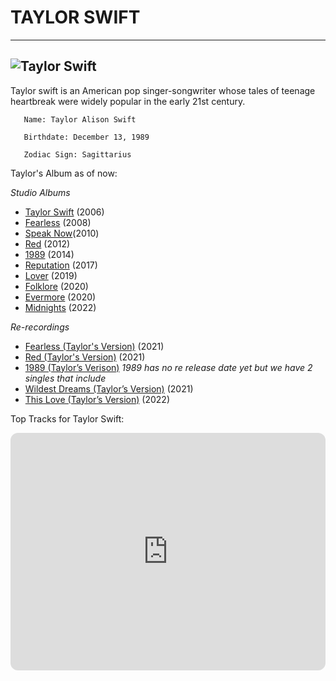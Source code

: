 # **TAYLOR SWIFT**
---
![Taylor Swift](https://i.scdn.co/image/ab6761610000e5eb5a00969a4698c3132a15fbb0)
---
  Taylor swift is an American pop singer-songwriter whose tales of teenage heartbreak were widely popular in the early 21st century.
  
       Name: Taylor Alison Swift
  
       Birthdate: December 13, 1989
  
       Zodiac Sign: Sagittarius
       
 Taylor's Album as of now:
 
 *Studio Albums*
- [Taylor Swift](https://open.spotify.com/album/5eyZZoQEFQWRHkV2xgAeBw?si=mA8jeyeuQ6uL8NQLOk1xGQ) (2006)
- [Fearless](https://open.spotify.com/album/2gP2LMVcIFgVczSJqn340t?si=d5gGwK9uRvS093drONNeGg) (2008)
- [Speak Now](https://open.spotify.com/album/6S6JQWzUrJVcJLK4fi74Fw?si=befTWOJfSF6qF0W_szQZaw)(2010)
- [Red](https://open.spotify.com/album/1KVKqWeRuXsJDLTW0VuD29?si=cZXgOgepRNicF5nmIVBK_g) (2012)
- [1989](https://open.spotify.com/album/5fy0X0JmZRZnVa2UEicIOl?si=5NFbhpDyQIy7WrJIpQ1iUA) (2014)
- [Reputation](https://open.spotify.com/album/6DEjYFkNZh67HP7R9PSZvv?si=bwO8K2xJSdm87weFwWjA3g) (2017)
- [Lover](https://open.spotify.com/album/1NAmidJlEaVgA3MpcPFYGq?si=9ZjwuHzeT4SUBFn6cvyG4A) (2019)
- [Folklore](https://open.spotify.com/album/2fenSS68JI1h4Fo296JfGr?si=MOLGppIrQhyAlKM22N52cA) (2020)
- [Evermore](https://open.spotify.com/album/2Xoteh7uEpea4TohMxjtaq?si=z5W4jRdiRv6yavH2F4skFQ) (2020)
- [Midnights](https://open.spotify.com/album/3lS1y25WAhcqJDATJK70Mq?si=vj2UdlAvR-OIgTS0oYaidg) (2022)

*Re-recordings*
- [Fearless (Taylor's Version)](https://open.spotify.com/album/4hDok0OAJd57SGIT8xuWJH?si=k8hbMR9QRVyqF1St7ptltQ) (2021)
- [Red (Taylor's Version)](https://open.spotify.com/album/6kZ42qRrzov54LcAk4onW9?si=PG-MWe0EQfm5ei7_EAV7fA) (2021)
- [1989 (Taylor’s Verison)](2021/2022) *1989 has no re release date yet but we have 2 singles that include*
- [Wildest Dreams (Taylor’s Version)](https://open.spotify.com/album/5hxKw2PurC0i1VVJMAntDU?si=tqtrNB_BSPOiP1lzy1sJ4A) (2021)
- [This Love (Taylor’s Version)](https://open.spotify.com/album/3In1CblWZswwun5MhOa10y?si=_CWOl933TqyIR9ER9nlAQQ) (2022)

Top Tracks for Taylor Swift:

<iframe style="border-radius:12px" src="https://open.spotify.com/embed/artist/06HL4z0CvFAxyc27GXpf02?utm_source=generator" width="100%" height="380" frameBorder="0" allowfullscreen="" allow="autoplay; clipboard-write; encrypted-media; fullscreen; picture-in-picture" loading="lazy"></iframe>
